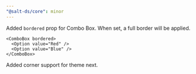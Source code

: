 ```yaml
---
"@salt-ds/core": minor
---
```


Added `bordered` prop for Combo Box. When set, a full border will be applied.

```tsx
<ComboBox bordered>
  <Option value="Red" />
  <Option value="Blue" />
</ComboBox>
```

Added corner support for theme next.
